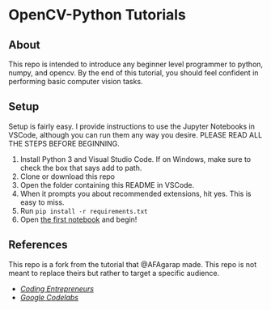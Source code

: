 OpenCV-Python Tutorials
===

## About
This repo is intended to introduce any beginner level programmer to python, numpy, and opencv. By the end of this tutorial, you should feel confident in performing basic computer vision tasks.

## Setup
Setup is fairly easy. I provide instructions to use the Jupyter Notebooks in VSCode, although you can run them any way you desire. PLEASE READ ALL THE STEPS BEFORE BEGINNING.
1. Install Python 3 and Visual Studio Code. If on Windows, make sure to check the box that says add to path.
2. Clone or download this repo
3. Open the folder containing this README in VSCode. 
4. When it prompts you about recommended extensions, hit yes. This is easy to miss.
5. Run `pip install -r requirements.txt`
6. Open [the first notebook](notebooks/0-introduction-to-python.ipynb) and begin!


## References
This repo is a fork from the tutorial that @AFAgarap made. This repo is not meant to replace theirs but rather to target a specific audience. 

* *[Coding Entrepreneurs](https://www.youtube.com/user/CodingEntrepreneurs)*
* *[Google Codelabs](https://codelabs.developers.google.com/)*
